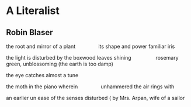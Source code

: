# A Literalist
## Robin Blaser
the root and mirror
of a plant
               its shape
and power familiar
iris

the light is disturbed by
the boxwood leaves
shining
                rosemary
green, unblossoming
(the earth is too damp)

the eye catches
almost a tune

the moth in the piano
wherein
               unhammered
the air rings with

an earlier un
ease of the senses
disturbed ( by Mrs. Arpan,
wife of a sailor